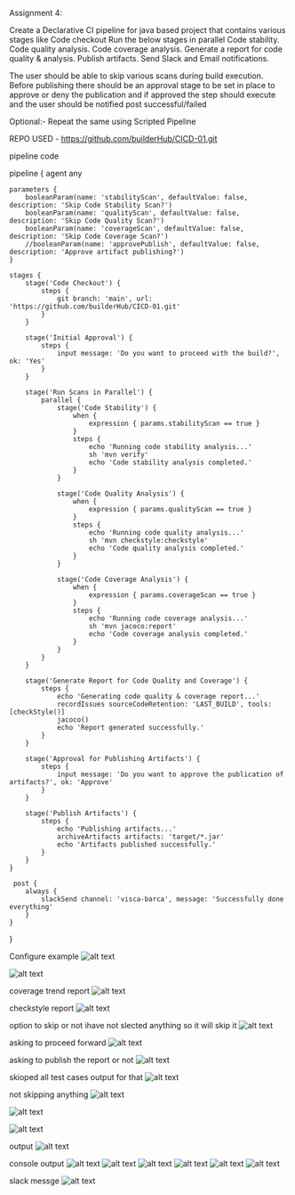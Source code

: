 Assignment 4:

Create a Declarative CI  pipeline for java based project that contains various stages like
Code checkout
Run the below stages in parallel
Code stability.
Code quality analysis.
Code coverage analysis.
Generate a report for code quality & analysis.
Publish artifacts.
Send Slack and Email notifications.

The user should be able to skip various scans during build execution. Before publishing there should be an approval stage to be set in place to approve or deny the publication and if approved the step should execute and the user should be notified post successful/failed

Optional:- Repeat the same using Scripted Pipeline


REPO USED - https://github.com/builderHub/CICD-01.git


pipeline code 

pipeline {
    agent any

    parameters {
        booleanParam(name: 'stabilityScan', defaultValue: false, description: 'Skip Code Stability Scan?')
        booleanParam(name: 'qualityScan', defaultValue: false, description: 'Skip Code Quality Scan?')
        booleanParam(name: 'coverageScan', defaultValue: false, description: 'Skip Code Coverage Scan?')
        //booleanParam(name: 'approvePublish', defaultValue: false, description: 'Approve artifact publishing?')
    }

    stages {
        stage('Code Checkout') {
            steps {
                git branch: 'main', url: 'https://github.com/builderHub/CICD-01.git'
            }
        }

        stage('Initial Approval') {
            steps {
                input message: 'Do you want to proceed with the build?', ok: 'Yes'
            }
        }

        stage('Run Scans in Parallel') {
            parallel {
                stage('Code Stability') {
                    when {
                        expression { params.stabilityScan == true }
                    }
                    steps {
                        echo 'Running code stability analysis...'
                        sh 'mvn verify'
                        echo 'Code stability analysis completed.'
                    }
                }

                stage('Code Quality Analysis') {
                    when {
                        expression { params.qualityScan == true }
                    }
                    steps {
                        echo 'Running code quality analysis...'
                        sh 'mvn checkstyle:checkstyle'
                        echo 'Code quality analysis completed.'
                    }
                }

                stage('Code Coverage Analysis') {
                    when {
                        expression { params.coverageScan == true }
                    }
                    steps {
                        echo 'Running code coverage analysis...'
                        sh 'mvn jacoco:report'
                        echo 'Code coverage analysis completed.'
                    }
                }
            }
        }

        stage('Generate Report for Code Quality and Coverage') {
            steps {
                echo 'Generating code quality & coverage report...'
                recordIssues sourceCodeRetention: 'LAST_BUILD', tools: [checkStyle()]
                jacoco()
                echo 'Report generated successfully.'
            }
        }

        stage('Approval for Publishing Artifacts') {
            steps {
                input message: 'Do you want to approve the publication of artifacts?', ok: 'Approve'
            }
        }

        stage('Publish Artifacts') {
            steps {
                echo 'Publishing artifacts...'
                archiveArtifacts artifacts: 'target/*.jar'
                echo 'Artifacts published successfully.'
            }
        }
    }

     post {
        always {
            slackSend channel: 'visca-barca', message: 'Successfully done everything'
        }
    }
}

Configure example 
![alt text](image.png)

![alt text](image-1.png)

coverage trend report
![alt text](image-2.png)

checkstyle report
![alt text](image-3.png)

option to skip or not  ihave not slected anything so it will skip it 
![alt text](image-4.png)

asking to proceed forward
![alt text](image-5.png)

asking to publish the report or not
![alt text](image-6.png)

skioped all test cases output for that 
![alt text](image-7.png)

not skipping anything 
![alt text](image-8.png)

![alt text](image-5.png)

![alt text](image-6.png)

output 
![alt text](image-9.png)

console output
![alt text](image-10.png)
![alt text](image-11.png)
![alt text](image-12.png)
![alt text](image-13.png)
![alt text](image-14.png)
![alt text](image-15.png)

slack messge 
![alt text](image-16.png)